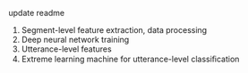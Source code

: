 update readme
1. Segment-level feature extraction, data processing
2. Deep neural network training
3. Utterance-level features
4. Extreme learning machine for utterance-level classiﬁcation

